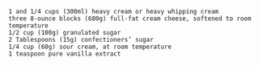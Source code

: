     1 and 1/4 cups (300ml) heavy cream or heavy whipping cream
    three 8-ounce blocks (680g) full-fat cream cheese, softened to room temperature
    1/2 cup (100g) granulated sugar
    2 Tablespoons (15g) confectioners’ sugar
    1/4 cup (60g) sour cream, at room temperature
    1 teaspoon pure vanilla extract
